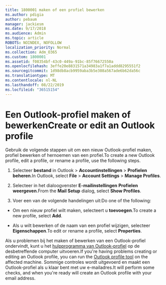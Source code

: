 ```yaml
---
title: 1800001 maken of een profiel bewerken
ms.author: pdigia
author: pebaum
manager: jackiesm
ms.date: 9/17/2018
ms.audience: Admin
ms.topic: article
ROBOTS: NOINDEX, NOFOLLOW
localization_priority: Normal
ms.collection: Adm_O365
ms.custom: 1800001
ms.assetid: f08354bf-43c0-449a-91bc-85f76672550a
ms.openlocfilehash: 3effe20e8831571a34983a1f7a1addd8295551f2
ms.sourcegitcommit: 1d98db8acb9959aba3b5e308a567ade6b62da56c
ms.translationtype: MT
ms.contentlocale: nl-NL
ms.lasthandoff: 08/22/2019
ms.locfileid: "36515154"
---
```

# <a name="create-or-edit-an-outlook-profile"></a><span data-ttu-id="c1699-102">Een Outlook-profiel maken of bewerken</span><span class="sxs-lookup"><span data-stu-id="c1699-102">Create or edit an Outlook profile</span></span>

<span data-ttu-id="c1699-103">Gebruik de volgende stappen uit om een nieuw Outlook-profiel maken, profiel bewerken of hernoemen van een profiel.</span><span class="sxs-lookup"><span data-stu-id="c1699-103">To create a new Outlook profile, edit a profile, or rename a profile, use the following steps.</span></span>
  
1. <span data-ttu-id="c1699-104">Selecteer **bestand** in Outlook \> **Accountinstellingen** \> **Profielen beheren**.</span><span class="sxs-lookup"><span data-stu-id="c1699-104">In Outlook, select **File** \> **Account Settings** \> **Manage Profiles**.</span></span>
    
2. <span data-ttu-id="c1699-105">Selecteer in het dialoogvenster **E-mailinstellingen** **Profielen weergeven**.</span><span class="sxs-lookup"><span data-stu-id="c1699-105">From the **Mail Setup** dialog, select **Show Profiles**.</span></span>
    
3. <span data-ttu-id="c1699-106">Voer een van de volgende handelingen uit:</span><span class="sxs-lookup"><span data-stu-id="c1699-106">Do one of the following:</span></span>
    
  - <span data-ttu-id="c1699-107">Om een nieuw profiel wilt maken, selecteert u **toevoegen**.</span><span class="sxs-lookup"><span data-stu-id="c1699-107">To create a new profile, select **Add**.</span></span>
    
  - <span data-ttu-id="c1699-108">Als u wilt bewerken of de naam van een profiel wijzigen, selecteer **Eigenschappen**.</span><span class="sxs-lookup"><span data-stu-id="c1699-108">To edit or rename a profile, select **Properties**.</span></span>
    
<span data-ttu-id="c1699-109">Als u problemen bij het maken of bewerken van een Outlook-profiel ondervindt, kunt u het [hulpprogramma van Outlook-profiel](https://aka.ms/SaRA-OutlookSetupProfile) op de desbetreffende computer uitvoeren.</span><span class="sxs-lookup"><span data-stu-id="c1699-109">If you're having problems creating or editing an Outlook profile, you can run the [Outlook profile tool](https://aka.ms/SaRA-OutlookSetupProfile) on the affected machine.</span></span> <span data-ttu-id="c1699-110">Sommige controles wordt uitgevoerd en maakt een Outlook-profiel als u klaar bent met uw e-mailadres.</span><span class="sxs-lookup"><span data-stu-id="c1699-110">It will perform some checks, and when you're ready will create an Outlook profile with your email address.</span></span> 
  

